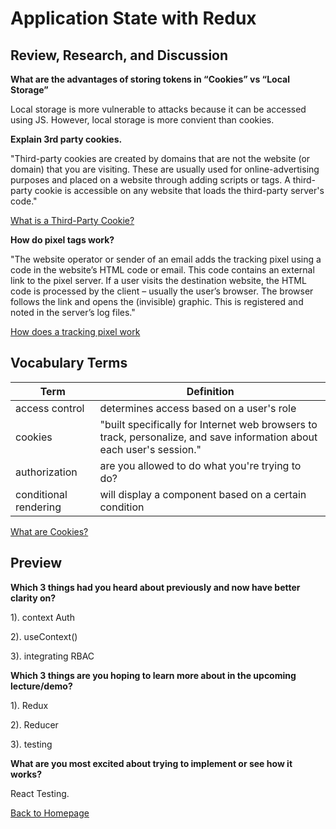# Application State with Redux

## Review, Research, and Discussion

**What are the advantages of storing tokens in “Cookies” vs “Local Storage”**

Local storage is more vulnerable to attacks because it can be accessed using JS. However, local storage is more convient than cookies. 

**Explain 3rd party cookies.**

"Third-party cookies are created by domains that are not the website (or domain) that you are visiting. These are usually used for online-advertising purposes and placed on a website through adding scripts or tags. A third-party cookie is accessible on any website that loads the third-party server's code."

[What is a Third-Party Cookie?](https://www.cookiepro.com/knowledge/what-is-a-third-party-cookie/)

**How do pixel tags work?**

"The website operator or sender of an email adds the tracking pixel using a code in the website’s HTML code or email. This code contains an external link to the pixel server. If a user visits the destination website, the HTML code is processed by the client – usually the user’s browser. The browser follows the link and opens the (invisible) graphic. This is registered and noted in the server’s log files."

[How does a tracking pixel work](https://en.ryte.com/wiki/Tracking_Pixel#How_does_a_tracking_pixel_work)


## Vocabulary Terms

| Term      | Definition |
| ----------- | ----------- |
| access control   |  determines access based on a user's role |
| cookies    |  "built specifically for Internet web browsers to track, personalize, and save information about each user's session." |
| authorization    |  are you allowed to do what you're trying to do? |
| conditional rendering    |  will display a component based on a certain condition |

[What are Cookies?](https://www.kaspersky.com/resource-center/definitions/cookies)

## Preview

**Which 3 things had you heard about previously and now have better clarity on?**

1). context Auth

2). useContext()

3). integrating RBAC

**Which 3 things are you hoping to learn more about in the upcoming lecture/demo?**

1). Redux

2). Reducer

3). testing

**What are you most excited about trying to implement or see how it works?**

React Testing.  


[Back to Homepage](../README.md)